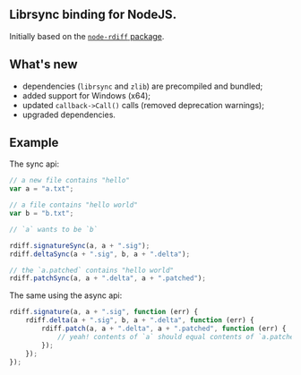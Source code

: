 ## Librsync binding for NodeJS.

Initially based on the [`node-rdiff` package](https://www.npmjs.com/package/node-rdiff).

## What's new

-   dependencies (`librsync` and `zlib`) are precompiled and bundled;
-   added support for Windows (x64);
-   updated `callback->Call()` calls (removed deprecation warnings);
-   upgraded dependencies.

## Example

The sync api:

```js
// a new file contains "hello"
var a = "a.txt";

// a file contains "hello world"
var b = "b.txt";

// `a` wants to be `b`

rdiff.signatureSync(a, a + ".sig");
rdiff.deltaSync(a + ".sig", b, a + ".delta");

// the `a.patched` contains "hello world"
rdiff.patchSync(a, a + ".delta", a + ".patched");
```

The same using the async api:

```js
rdiff.signature(a, a + ".sig", function (err) {
    rdiff.delta(a + ".sig", b, a + ".delta", function (err) {
        rdiff.patch(a, a + ".delta", a + ".patched", function (err) {
            // yeah! contents of `a` should equal contents of `a.patched`
        });
    });
});
```
